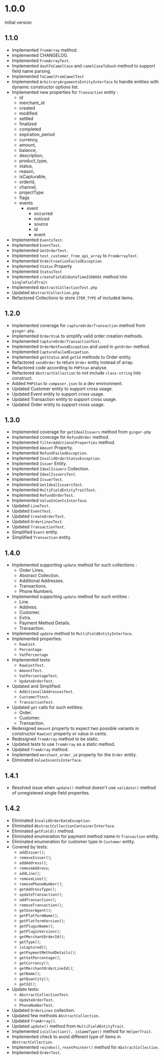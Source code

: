 # 1.0.0

Initial version

## 1.1.0

* Implemented `fromArray` method.
* Implemented CHANGELOG.
* Implemented `FromArrayTest`.
* Implemented `dashToCamelCase` and `camelCaseToDash` method to support field name parsing.
* Implemented `ToCamelFromCamelTest`
* Implemented `ArbitraryArgumentsEntityInterface` to handle entities with dynamic constructor options list.
* Implemented new properties for `Transaction` entity :
    * id
    * merchant_id
    * created
    * modified
    * settled
    * finalized
    * completed
    * expiration_period
    * currency,
    * amount,
    * balance,
    * description,
    * product_type,
    * status,
    * reason,
    * isCapturable,
    * orderId,
    * channel,
    * projectType
    * flags
    * events
        * event
            * occurred
            * noticed
            * source
            * id
            * event
* Implemented `EventsTest`.
* Implemented `EventTest`.
* Implemented `GetOrderTest`.
* Implemented `test_customer_from_api_array` to `FromArrayTest`.
* Implemented `OrderCreationFailedException`
* Implemented `Status` Property
* Implemented `StatusTest`
* Implemented `createFieldInDateTimeISO8601` method into `SingleFieldTrait`
* Implemented `AbstractCollectionTest.php`
* Updated `AbstractCollection.php`
* Refactored Collections to store `ITEM_TYPE` of included items.

## 1.2.0

* Implemented coverage for `captureOrderTransaction` method from `ginger-php`.
* Implemented `OrderStub` to simplify valid order creation methods.
* Implemented `CaptureOrderTransactionTest`.
* Implemented `OrderNotFoundException` and used in `getOrder` method.
* Implemented `CaptureFailedExcpetion`.
* Implemented `getStatus` and `getId` methods to Order entity.
* Refactored `sendOrder` to return `Order` entity instead of array.
* Refactored code according to `PHPStan` analyse.
* Refactored `AbstractCollection` to not include `class-string` into construct.
* Added `PHPStan` to `composer.json` to a dev environment.
* Updated Customer entity to support cross usage.
* Updated Event entity to support cross usage.
* Updated Transaction entity to support cross usage.
* Updated Order entity to support cross usage.

## 1.3.0

* Implemented coverage for `getIdealIssuers` method from `ginger-php`
* Implemented coverage for `RefundOrder` method.
* Implemented `filterAdditionalProperties` method.
* Implemented `Amount` Property.
* Implemented `RefundFailedException`.
* Implemented `InvalidOrderStatusException`.
* Implemented `Issuer` Entity.
* Implemented `IdealIssuers` Collection.
* Implemented `IdealIssuersTest`.
* Implemented `IssuerTest`.
* Implemented `GetIdealIssuersTest`.
* Implemented `MultiFieldEntityTraitTest`.
* Implemented `RefundOrderTest`.
* Implemented `ValueInCentsInterface`.
* Updated `LineTest`.
* Updated `EventTest`.
* Updated `CreateOrderTest`.
* Updated `OrderLinesTest`.
* Updated `TransactionTest`.
* Simplified `Event` entity.
* Simplified `Transaction` entity.

## 1.4.0

* Implemented supporting `update` method for such collections :
    * Order Lines.
    * Abstract Collection.
    * Additional Addresses.
    * Transactions.
    * Phone Numbers.
* Implemented supporting `update` method for such entities :
    * Line.
    * Address.
    * Customer.
    * Extra.
    * Payment Method Details.
    * Transaction.
* Implemented `update` method to `MultiFieldEntityInterface`.
* Implemented properties:
    * `RawCost`.
    * `Percentage`.
    * `VatPercentage`
* Implemented tests:
    * `RawCostTest`.
    * `AmountTest`.
    * `VatPercentageTest`.
    * `UpdateOrderTest`.
* Updated and Simplified:
    * `AdditionallAddressesTest`.
    * `CustomerTtest`.
    * `TransactionTest`.
* Updated  `get` calls for such entities:
    * Order.
    * Customer.
    * Transaction.
* Redesigned `Amount` property to expect two possible variants in constructor `RawCost` property or value in cents.
* Redesigned `fromArray` method to be static.
* Updated tests to use `fromArray` as a static method.
* Updated `fromArray` method.
* Implemented `merchant_order_id` property for the `Order` entity.
* Eliminated `ValueIncentsInterface`.

## 1.4.1

* Resolved issue when `update()` method doesn't use `validate()` method of unregistered single field properties.

## 1.4.2

* Eliminated `InvalidOrderDataException`.
* Eliminated `AbstractCollectionContainerInterface`.
* Eliminated `getField()` method.
* Eliminated enumeration for payment method name in `Transaction` entity.
* Eliminated enumeration for customer type in `Customer` entity.
* Covered by tests:
    * `addIssuer()`;
    * `removeIssuer()`;
    * `addAddress()`;
    * `removeAddress`;
    * `addLine()`;
    * `removeLine()`;
    * `removePhoneNumber()`;
    * `getAddressType()`;
    * `updateTransaction()`;
    * `addTransaction()`;
    * `removeTransaction()`;
    * `getUserAgent()`;
    * `getPlatformName()`;
    * `getPlatformVersion()`;
    * `getPluginName()`;
    * `getPluginVersion()`;
    * `getMerchantOrderId()`;
    * `getType()`;
    * `isCaptured()`;
    * `getPaymentMethodDetails()`;
    * `getVatPercentage()`;
    * `getCurrency()`;
    * `getMerchantOrderLineId()`;
    * `getName()`;
    * `getQuantity()`;
    * `getId()`;
* Update tests:
  * `AbstractCollectionTest`.
  * `UpdateOrderTest`.
  * `PhoneNumberTest`.
* Updated `OrderLines` collection.
* Updated few methods `AbstractCollection`.
* Updated `fromArray()`.
* Updated `update()` method from `MultiFieldEntityTrait`.
* Implemented `isCollection(), isSameType()` method for `HelperTrait`.
* Implemented check to avoid different type of items in `AbstractCollection`.
* Implemented `reindex()`, `resetPointer()` method for `AbstractCollection`.
* Implemented `OrderTest`.